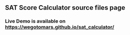 ## SAT Score Calculator source files page
### Live Demo is available on https://wegotomars.github.io/sat_calculator/
